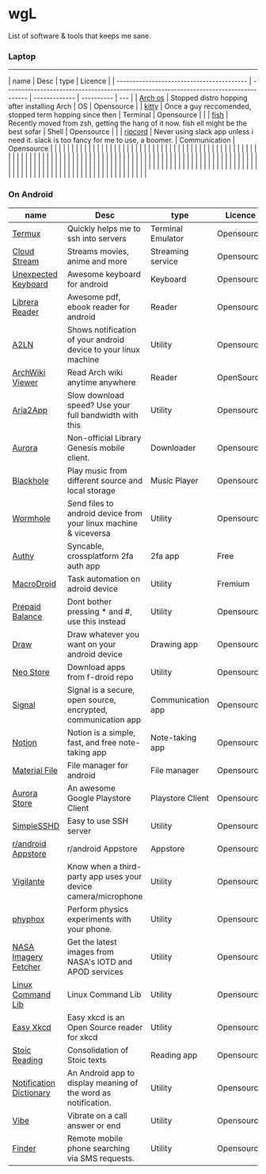 <!-- @format -->

# wgL

List of software &amp; tools that keeps me sane.

### Laptop

---

| name                                      | Desc                                                                                  | type          | Licence    |
| ----------------------------------------- | ------------------------------------------------------------------------------------- | ------------- | ---------- | --- |
| [Arch os](https://archlinux.org/)         | Stopped distro hopping after installing Arch                                          | OS            | Opensource |
| [kitty](https://sw.kovidgoyal.net/kitty/) | Once a guy reccomended, stopped term hopping since then                               | Terminal      | Opensource |     |
| [fish](https://fishshell.com/)            | Recently moved from zsh, getting the hang of it now. fish ell might be the best sofar | Shell         | Opensource |     |
| [ripcord](https://cancel.fm/ripcord/)     | Never using slack app unless i need it. slack is too fancy for me to use, a boomer.   | Communication | Opensource |     |
|                                           |                                                                                       |               |            |     |
|                                           |                                                                                       |               |            |     |
|                                           |                                                                                       |               |            |     |
|                                           |                                                                                       |               |            |     |
|                                           |                                                                                       |               |            |     |
|                                           |                                                                                       |               |            |     |
|                                           |                                                                                       |               |            |     |
|                                           |                                                                                       |               |            |     |
|                                           |                                                                                       |               |            |     |
|                                           |                                                                                       |               |            |     |
|                                           |                                                                                       |               |            |     |
|                                           |                                                                                       |               |            |     |
|                                           |                                                                                       |               |            |     |
|                                           |                                                                                       |               |            |     |
|                                           |                                                                                       |               |            |     |
|                                           |                                                                                       |               |            |     |
|                                           |                                                                                       |               |            |     |
|                                           |                                                                                       |               |            |     |
|                                           |                                                                                       |               |            |     |
|                                           |                                                                                       |               |            |     |
|                                           |                                                                                       |               |            |     |
|                                           |                                                                                       |               |            |     |
|                                           |                                                                                       |               |            |     |
|                                           |                                                                                       |               |            |     |
|                                           |                                                                                       |               |            |     |
|                                           |                                                                                       |               |            |     |
|                                           |                                                                                       |               |            |     |
|                                           |                                                                                       |               |            |     |
|                                           |                                                                                       |               |            |     |
|                                           |                                                                                       |               |            |     |
|                                           |                                                                                       |               |            |     |
|                                           |                                                                                       |               |            |     |
|                                           |                                                                                       |               |            |     |

### On Android

| name                                                                                              | Desc                                                             | type              | Licence    |
| ------------------------------------------------------------------------------------------------- | ---------------------------------------------------------------- | ----------------- | ---------- |
| [Termux](https://wiki.termux.com/wiki/Installing_from_F-Droid)                                    | Quickly helps me to ssh into servers                             | Terminal Emulator | Opensource |
| [Cloud Stream](https://github.com/LagradOst/CloudStream-3)                                        | Streams movies, anime and more                                   | Streaming service | Opensource |
| [Unexpected Keyboard](https://f-droid.org/en/packages/juloo.keyboard2/)                           | Awesome keyboard for android                                     | Keyboard          | Opensource |
| [Librera Reader](https://f-droid.org/packages/com.foobnix.pro.pdf.reader/)                        | Awesome pdf, ebook reader for android                            | Reader            | Opensource |
| [A2LN](https://f-droid.org/en/packages/dev.patri9ck.a2ln/)                                        | Shows notification of your android device to your linux machine  | Utility           | Opensource |
| [ArchWiki Viewer](https://f-droid.org/en/packages/com.jtmcn.archwiki.viewer/)                     | Read Arch wiki anytime anywhere                                  | Reader            | OpenSource |
| [Aria2App](https://f-droid.org/packages/com.gianlu.aria2app/)                                     | Slow download speed? Use your full bandwidth with this           | Utility           | Opensource |
| [Aurora](https://f-droid.org/en/packages/com.funkymuse.aurora/)                                   | Non-official Library Genesis mobile client.                      | Downloader        | Opensource |
| [Blackhole](https://f-droid.org/packages/com.shadow.blackhole/)                                   | Play music from different source and local storage               | Music Player      | Opensource |
| [Wormhole](https://f-droid.org/packages/com.pavelsof.wormhole/)                                   | Send files to android device from your linux machine & viceversa | Utility           | Opensource |
| [Authy](https://authy.com/download/)                                                              | Syncable, crossplatform 2fa auth app                             | 2fa app           | Free       |
| [MacroDroid](https://play.google.com/store/apps/details?id=com.arlosoft.macrodroid)               | Task automation on adroid device                                 | Utility           | Fremium    |
| [Prepaid Balance](https://f-droid.org/en/packages/com.github.muellerma.prepaidbalance/)           | Dont bother pressing \* and \#, use this instead                 | Utility           | Opensource |
| [Draw](https://f-droid.org/en/packages/com.simplemobiletools.draw.pro/)                           | Draw whatever you want on your android device                    | Drawing app       | Opensource |
| [Neo Store](https://f-droid.org/en/packages/com.machiav3lli.fdroid/)                              | Download apps from f-droid repo                                  | Utility           | Opensource |
| [Signal](https://signal.org/download/)                                                            | Signal is a secure, open source, encrypted, communication app    | Communication app | Opensource |
| [Notion](https://www.notion.so/mobile)                                                            | Notion is a simple, fast, and free note-taking app               | Note-taking app   | Opensource |
| [Material File](https://f-droid.org/en/packages/me.zhanghai.android.files/)                       | File manager for android                                         | File manager      | Opensource |
| [Aurora Store](https://f-droid.org/en/packages/com.aurora.store/)                                 | An awesome Google Playstore Client                               | Playstore Client  | Opensource |
| [SimpleSSHD](https://f-droid.org/en/packages/org.galexander.sshd/)                                | Easy to use SSH server                                           | Utility           | Opensource |
| [r/android Appstore](https://f-droid.org/en/packages/subreddit.android.appstore/)                 | r/android Appstore                                               | Appstore          | Opensource |
| [Vigilante](https://f-droid.org/en/packages/com.crazylegend.vigilante/)                           | Know when a third-party app uses your device camera/microphone   | Utility           | Opensource |
| [phyphox](https://f-droid.org/en/packages/de.rwth_aachen.phyphox/)                                | Perform physics experiments with your phone.                     | Utility           | Opensource |
| [NASA Imagery Fetcher](https://f-droid.org/en/packages/com.beckhamd.nasaimageryfetcher/)          | Get the latest images from NASA's IOTD and APOD services         | Utility           | Opensource |
| [Linux Command Lib](https://f-droid.org/en/packages/com.inspiredandroid.linuxcommandbibliotheca/) | Linux Command Lib                                                | Utility           | Opensource |
| [Easy Xkcd](https://f-droid.org/en/packages/de.tap.easy_xkcd/)                                    | Easy xkcd is an Open Source reader for xkcd                      | Utility           | Opensource |
| [Stoic Reading](https://f-droid.org/en/packages/app.reading.stoic.stoicreading2/)                 | Consolidation of Stoic texts                                     | Reading app       | Opensource |
| [Notification Dictionary](https://f-droid.org/en/packages/com.xtreak.notificationdictionary/)     | An Android app to display meaning of the word as notification.   | Utility           | Opensource |
| [Vibe](https://f-droid.org/en/packages/me.lucky.vibe/)                                            | Vibrate on a call answer or end                                  | Utility           | Opensource |
| [Finder](https://f-droid.org/en/packages/ru.seva.finder/)                                         | Remote mobile phone searching via SMS requests.                  | Utility           | Opensource |
